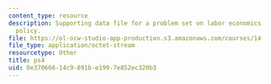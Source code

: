 ```yaml
---
content_type: resource
description: Supporting data file for a problem set on labor economics and public
  policy.
file: https://ol-ocw-studio-app-production.s3.amazonaws.com/courses/14-64-labor-economics-and-public-policy-fall-2009/0e37066614c9891be1997e852ec320b3_ps4.dta
file_type: application/octet-stream
resourcetype: Other
title: ps4
uid: 0e370666-14c9-891b-e199-7e852ec320b3
---
```

